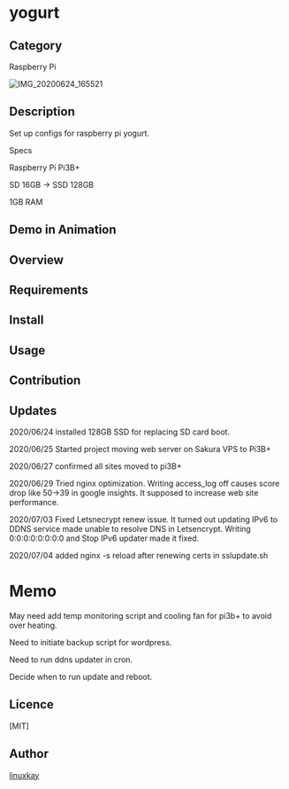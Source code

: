 # yogurt 

## Category

Raspberry Pi

![IMG_20200624_165521](https://user-images.githubusercontent.com/9047935/85963539-37a46900-b9f1-11ea-88ea-3d644a08c2be.jpg)


## Description

Set up configs for raspberry pi yogurt.

Specs

Raspberry Pi Pi3B+

SD 16GB -> SSD 128GB

1GB RAM

## Demo in Animation

## Overview

## Requirements

## Install

## Usage

## Contribution

## Updates

2020/06/24 installed 128GB SSD for replacing SD card boot.

2020/06/25 Started project moving web server on Sakura VPS to Pi3B+

2020/06/27 confirmed all sites moved to pi3B+

2020/06/29 Tried nginx optimization. Writing access_log off causes score drop like 50->39 in google insights. It supposed to increase web site performance.

2020/07/03 Fixed Letsnecrypt renew issue. It turned out updating IPv6 to DDNS service made unable to resolve DNS in Letsencrypt. Writing 0:0:0:0:0:0:0:0 and Stop IPv6 updater made it fixed.

2020/07/04 added nginx -s reload after renewing certs in sslupdate.sh

# Memo

May need add temp monitoring script and cooling fan for pi3b+ to avoid over heating.

Need to initiate backup script for wordpress.

Need to run ddns updater in cron.

Decide when to run update and reboot.

## Licence
[MIT]

## Author

[linuxkay](https://github.com/linuxkay)
